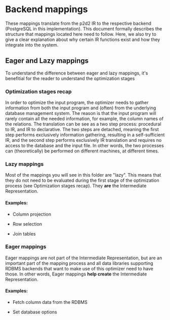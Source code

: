 # Backend mappings

These mappings translate from the p2d2 IR to the respective backend (PostgreSQL in this implementation). This document formally describes the structure that mappings located here need to follow. Here, we also try to give a clear explanation about why certain IR functions exist and how they integrate into the system.

## Eager and Lazy mappings

To understand the difference between eager and lazy mappings, it's benefitial for the reader to understand the optimization stages

### Optimization stages recap

In order to optimize the input program, the optimizer needs to gather information from both the input program and (often) from the underlying database management system. The reason is that the input program will rarely contain all the needed information, for example, the column names of the relations. The translation can be see as a two step process: procedural to IR, and IR to declarative. The two steps are detached, meaning the first step performs exclusively information gathering, resulting in a self-sufficient IR, and the second step performs exclusively IR translation and requires no access to the database and the input file. In other words, the two processes can (theoretically) be performed on different machines, at different times.

### Lazy mappings

Most of the mappings you will see in this folder are "lazy". This means that they do not need to be evaluated during the first stage of the optimization process (see Optimization stages recap). They __are__ the Intermediate Representation.

#### Examples:

- Column projection

- Row selection

- Join tables

### Eager mappings

Eager mappings are not part of the Intermediate Representation, but are an important part of the mapping process and all data libraries supporting RDBMS backends that want to make use of this optimizer need to have those. In other words, Eager mappings __help create__ the Intermediate Representation. 

#### Examples:

- Fetch column data from the RDBMS

- Set database options
